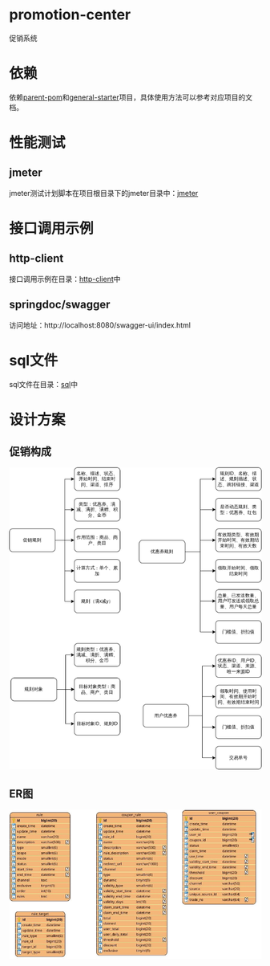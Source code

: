 # promotion-center

促销系统

# 依赖

依赖[parent-pom](https://github.com/pulllock/parent-pom)和[general-starter](https://github.com/pulllock/general-starter)项目，具体使用方法可以参考对应项目的文档。

# 性能测试

## jmeter

jmeter测试计划脚本在项目根目录下的jmeter目录中：[jmeter](./jmeter)

# 接口调用示例

## http-client

接口调用示例在目录：[http-client](./http-client)中

## springdoc/swagger

访问地址：http://localhost:8080/swagger-ui/index.html

# sql文件

sql文件在目录：[sql](./sql)中

# 设计方案

## 促销构成

![促销构成](./doc/促销构成.png)

## ER图

![ER图](./doc/ER.jpg)